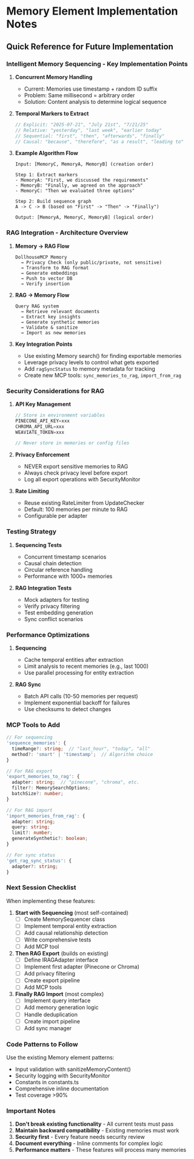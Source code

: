 # Memory Element Implementation Notes

## Quick Reference for Future Implementation

### Intelligent Memory Sequencing - Key Implementation Points

1. **Concurrent Memory Handling**
   - Current: Memories use timestamp + random ID suffix
   - Problem: Same millisecond = arbitrary order
   - Solution: Content analysis to determine logical sequence

2. **Temporal Markers to Extract**
   ```typescript
   // Explicit: "2025-07-21", "July 21st", "7/21/25"
   // Relative: "yesterday", "last week", "earlier today"
   // Sequential: "first", "then", "afterwards", "finally"
   // Causal: "because", "therefore", "as a result", "leading to"
   ```

3. **Example Algorithm Flow**
   ```
   Input: [MemoryC, MemoryA, MemoryB] (creation order)
   
   Step 1: Extract markers
   - MemoryA: "First, we discussed the requirements"
   - MemoryB: "Finally, we agreed on the approach"
   - MemoryC: "Then we evaluated three options"
   
   Step 2: Build sequence graph
   A -> C -> B (based on "First" -> "Then" -> "Finally")
   
   Output: [MemoryA, MemoryC, MemoryB] (logical order)
   ```

### RAG Integration - Architecture Overview

1. **Memory → RAG Flow**
   ```
   DollhouseMCP Memory 
     → Privacy Check (only public/private, not sensitive)
     → Transform to RAG format
     → Generate embeddings
     → Push to vector DB
     → Verify insertion
   ```

2. **RAG → Memory Flow**
   ```
   Query RAG system
     → Retrieve relevant documents
     → Extract key insights
     → Generate synthetic memories
     → Validate & sanitize
     → Import as new memories
   ```

3. **Key Integration Points**
   - Use existing Memory search() for finding exportable memories
   - Leverage privacy levels to control what gets exported
   - Add `ragSyncStatus` to memory metadata for tracking
   - Create new MCP tools: `sync_memories_to_rag`, `import_from_rag`

### Security Considerations for RAG

1. **API Key Management**
   ```typescript
   // Store in environment variables
   PINECONE_API_KEY=xxx
   CHROMA_API_URL=xxx
   WEAVIATE_TOKEN=xxx
   
   // Never store in memories or config files
   ```

2. **Privacy Enforcement**
   - NEVER export sensitive memories to RAG
   - Always check privacy level before export
   - Log all export operations with SecurityMonitor

3. **Rate Limiting**
   - Reuse existing RateLimiter from UpdateChecker
   - Default: 100 memories per minute to RAG
   - Configurable per adapter

### Testing Strategy

1. **Sequencing Tests**
   - Concurrent timestamp scenarios
   - Causal chain detection
   - Circular reference handling
   - Performance with 1000+ memories

2. **RAG Integration Tests**
   - Mock adapters for testing
   - Verify privacy filtering
   - Test embedding generation
   - Sync conflict scenarios

### Performance Optimizations

1. **Sequencing**
   - Cache temporal entities after extraction
   - Limit analysis to recent memories (e.g., last 1000)
   - Use parallel processing for entity extraction

2. **RAG Sync**
   - Batch API calls (10-50 memories per request)
   - Implement exponential backoff for failures
   - Use checksums to detect changes

### MCP Tools to Add

```typescript
// For sequencing
'sequence_memories': {
  timeRange?: string;  // "last_hour", "today", "all"
  method?: 'smart' | 'timestamp';  // Algorithm choice
}

// For RAG export
'export_memories_to_rag': {
  adapter: string;  // "pinecone", "chroma", etc.
  filter?: MemorySearchOptions;
  batchSize?: number;
}

// For RAG import  
'import_memories_from_rag': {
  adapter: string;
  query: string;
  limit?: number;
  generateSynthetic?: boolean;
}

// For sync status
'get_rag_sync_status': {
  adapter?: string;
}
```

### Next Session Checklist

When implementing these features:

1. **Start with Sequencing** (most self-contained)
   - [ ] Create MemorySequencer class
   - [ ] Implement temporal entity extraction
   - [ ] Add causal relationship detection
   - [ ] Write comprehensive tests
   - [ ] Add MCP tool

2. **Then RAG Export** (builds on existing)
   - [ ] Define IRAGAdapter interface
   - [ ] Implement first adapter (Pinecone or Chroma)
   - [ ] Add privacy filtering
   - [ ] Create export pipeline
   - [ ] Add MCP tools

3. **Finally RAG Import** (most complex)
   - [ ] Implement query interface
   - [ ] Add memory generation logic
   - [ ] Handle deduplication
   - [ ] Create import pipeline
   - [ ] Add sync manager

### Code Patterns to Follow

Use the existing Memory element patterns:
- Input validation with sanitizeMemoryContent()
- Security logging with SecurityMonitor
- Constants in constants.ts
- Comprehensive inline documentation
- Test coverage >90%

### Important Notes

1. **Don't break existing functionality** - All current tests must pass
2. **Maintain backward compatibility** - Existing memories must work
3. **Security first** - Every feature needs security review
4. **Document everything** - Inline comments for complex logic
5. **Performance matters** - These features will process many memories